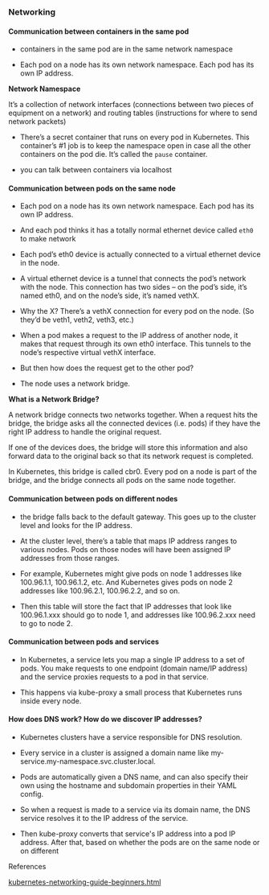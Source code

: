 ### Networking

#### Communication between containers in the same pod

- containers in the same pod are in the same network namespace

- Each pod on a node has its own network namespace. Each pod has its own IP address.

**Network Namespace**

It’s a collection of network interfaces (connections between two pieces of equipment on a network) and routing tables (instructions for where to send network packets)

- There’s a secret container that runs on every pod in Kubernetes. This container’s #1 job is to keep the namespace open in case all the other containers on the pod die. It’s called the `pause` container.

- you can talk between containers via localhost

#### Communication between pods on the same node

- Each pod on a node has its own network namespace. Each pod has its own IP address.

- And each pod thinks it has a totally normal ethernet device called `eth0` to make network

- Each pod’s eth0 device is actually connected to a virtual ethernet device in the node.

- A virtual ethernet device is a tunnel that connects the pod’s network with the node. This connection has two sides – on the pod’s side, it’s named eth0, and on the node’s side, it’s named vethX.

- Why the X? There’s a vethX connection for every pod on the node. (So they’d be veth1, veth2, veth3, etc.)

- When a pod makes a request to the IP address of another node, it makes that request through its own eth0 interface. This tunnels to the node’s respective virtual vethX interface.
  
- But then how does the request get to the other pod?
  
- The node uses a network bridge.

**What is a Network Bridge?**

A network bridge connects two networks together. When a request hits the bridge, the bridge asks all the connected devices (i.e. pods) if they have the right IP address to handle the original request.

If one of the devices does, the bridge will store this information and also forward data to the original back so that its network request is completed.

In Kubernetes, this bridge is called cbr0. Every pod on a node is part of the bridge, and the bridge connects all pods on the same node together.


#### Communication between pods on different nodes

- the bridge falls back to the default gateway. This goes up to the cluster level and looks for the IP address.

- At the cluster level, there’s a table that maps IP address ranges to various nodes. Pods on those nodes will have been assigned IP addresses from those ranges.

- For example, Kubernetes might give pods on node 1 addresses like 100.96.1.1, 100.96.1.2, etc. And Kubernetes gives pods on node 2 addresses like 100.96.2.1, 100.96.2.2, and so on.

- Then this table will store the fact that IP addresses that look like 100.96.1.xxx should go to node 1, and addresses like 100.96.2.xxx need to go to node 2.

#### Communication between pods and services

- In Kubernetes, a service lets you map a single IP address to a set of pods. You make requests to one endpoint (domain name/IP address) and the service proxies requests to a pod in that service.

- This happens via kube-proxy a small process that Kubernetes runs inside every node.


#### How does DNS work? How do we discover IP addresses?

- Kubernetes clusters have a service responsible for DNS resolution.
  
- Every service in a cluster is assigned a domain name like my-service.my-namespace.svc.cluster.local.
  
- Pods are automatically given a DNS name, and can also specify their own using the hostname and subdomain properties in their YAML config.
  
- So when a request is made to a service via its domain name, the DNS service resolves it to the IP address of the service.

- Then kube-proxy converts that service's IP address into a pod IP address. After that, based on whether the pods are on the same node or on different


References

[kubernetes-networking-guide-beginners.html](https://matthewpalmer.net/kubernetes-app-developer/articles/kubernetes-networking-guide-beginners.html)